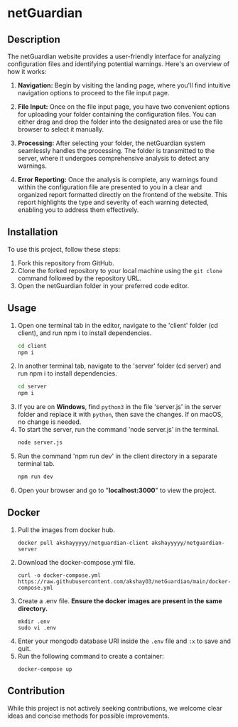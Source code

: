 # netGuardian


## Description

The netGuardian website provides a user-friendly interface for analyzing configuration files and identifying potential warnings. Here's an overview of how it works:

1. **Navigation:** Begin by visiting the landing page, where you'll find intuitive navigation options to proceed to the file input page.

2. **File Input:** Once on the file input page, you have two convenient options for uploading your folder containing the configuration files. You can either drag and drop the folder into the designated area or use the file browser to select it manually.

3. **Processing:** After selecting your folder, the netGuardian system seamlessly handles the processing. The folder is transmitted to the server, where it undergoes comprehensive analysis to detect any warnings.

4. **Error Reporting:** Once the analysis is complete, any warnings found within the configuration file are presented to you in a clear and organized report formatted directly on the frontend of the website. This report highlights the type and severity of each warning detected, enabling you to address them effectively.


## Installation

To use this project, follow these steps:

1. Fork this repository from GitHub.
2. Clone the forked repository to your local machine using the `git clone` command followed by the repository URL.
3. Open the netGuardian folder in your preferred code editor.

## Usage

1. Open one terminal tab in the editor, navigate to the 'client' folder (cd client), and run npm i to install dependencies.
     ```bash
     cd client
     npm i
2. In another terminal tab, navigate to the 'server' folder (cd server) and run npm i to install dependencies.
     ```bash
     cd server
     npm i
3. If you are on **Windows**, find `python3` in the file 'server.js' in the server folder and replace it with `python`, then save the changes. If on macOS, no change is needed.
4. To start the server, run the command 'node server.js' in the terminal.
    ```bash
    node server.js
5. Run the command 'npm run dev' in the client directory in a separate terminal tab.
   ```bash
   npm run dev
6. Open your browser and go to "**localhost:3000**" to view the project.

## Docker
1. Pull the images from docker hub.
   ````
   docker pull akshayyyyy/netguardian-client akshayyyyy/netguardian-server
2. Download the docker-compose.yml file.
   ````
   curl -o docker-compose.yml https://raw.githubusercontent.com/akshayO3/netGuardian/main/docker-compose.yml
3. Create a .env file.
    **Ensure the docker images are present in the same directory.**
   ````
   mkdir .env
   sudo vi .env
   
4. Enter your mongodb database URI inside the ``.env`` file and ``:x`` to save and quit.
5. Run the following command to create a container:
   ````
   docker-compose up

## Contribution
While this project is not actively seeking contributions, we welcome clear ideas and concise methods for possible improvements.
